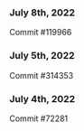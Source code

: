 ### July 8th, 2022

Commit #119966

### July 5th, 2022

Commit #314353


### July 4th, 2022

Commit #72281

